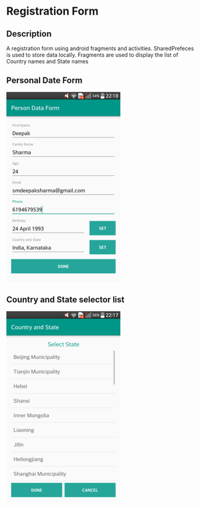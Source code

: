 # Registration Form

## Description
A registration form using android fragments and activities.
SharedPrefeces is used to store data locally.
Fragments are used to display the list of Country names and State names

## Personal Date Form
<img src="/RegistrationForm/screenshots/main.png" width="300px" height="500x"/>

## Country and State selector list
<img src="/RegistrationForm/screenshots/countrystate.png" width="300px" height="500x"/>

